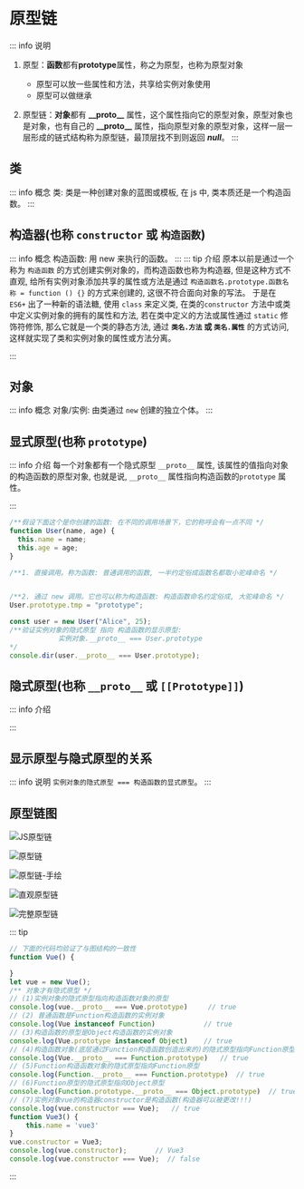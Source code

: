 # 原型链

::: info 说明
1. 原型：**函数**都有**prototype**属性，称之为原型，也称为原型对象
    - 原型可以放一些属性和方法，共享给实例对象使用
    - 原型可以做继承

2. 原型链：**对象**都有 **\_\_proto\_\_** 属性，这个属性指向它的原型对象，原型对象也是对象，也有自己的 **\_\_proto\_\_** 属性，指向原型对象的原型对象，这样一层一层形成的链式结构称为原型链，最顶层找不到则返回 ***null***。
:::


## 类

::: info 概念
类: 类是一种创建对象的蓝图或模板, 在 js 中, 类本质还是一个构造函数。
:::

## 构造器(也称 `constructor` 或 `构造函数`)

::: info 概念
构造函数: 用 new 来执行的函数。
:::
::: tip 介绍
原本以前是通过一个称为 `构造函数` 的方式创建实例对象的，而构造函数也称为构造器, 但是这种方式不直观, 给所有实例对象添加共享的属性或方法是通过 `构造函数名.prototype.函数名称 = function () {}` 的方式来创建的, 这很不符合面向对象的写法。
于是在 `ES6+` 出了一种新的语法糖, 使用 `class` 来定义类, 在类的`constructor` 方法中或类中定义实例对象的拥有的属性和方法, 若在类中定义的方法或属性通过 `static` 修饰符修饰, 那么它就是一个类的静态方法, 通过 **`类名.方法` 或 `类名.属性`** 的方式访问, 这样就实现了类和实例对象的属性或方法分离。

:::

## 对象

::: info 概念
对象/实例: 由类通过 `new` 创建的独立个体。
:::

## 



## 显式原型(也称 `prototype`)

::: info 介绍
每一个对象都有一个隐式原型 `__proto__` 属性, 该属性的值指向对象的构造函数的原型对象, 也就是说, `__proto__` 属性指向构造函数的`prototype` 属性。

:::

```js
/**假设下面这个是你创建的函数: 在不同的调用场景下，它的称呼会有一点不同 */
function User(name, age) {
  this.name = name;
  this.age = age;
}

/**1. 直接调用。称为函数: 普通调用的函数, 一半约定俗成函数名都取小驼峰命名 */


/**2. 通过 new 调用。它也可以称为构造函数: 构造函数命名约定俗成, 大驼峰命名 */
User.prototype.tmp = "prototype";

const user = new User("Alice", 25);
/**验证实例对象的隐式原型 指向 构造函数的显示原型:
            实例对象.__proto__ === User.prototype
*/
console.dir(user.__proto__ === User.prototype);

```



## 隐式原型(也称 `__proto__` 或 `[[Prototype]]`)

::: info 介绍


:::


## 显示原型与隐式原型的关系

::: info 说明
`实例对象的隐式原型 === 构造函数的显式原型`。
:::


## 


## 原型链图

![JS原型链](/pictures/JavaScript/JS原型链.png)

![原型链](/pictures/JavaScript/原型链.png)

![原型链-手绘](/pictures/JavaScript/原型链-手绘.jpg)

![直观原型链](/pictures/JavaScript/直观原型链.png)


![完整原型链](/pictures/JavaScript/完整原型链.png)

::: tip
```js
// 下面的代码均验证了与图结构的一致性
function Vue() {

}
let vue = new Vue();
/** 对象才有隐式原型 */
// (1)实例对象的隐式原型指向构造函数对象的原型
console.log(vue.__proto__ === Vue.prototype)     // true
// (2) 普通函数是Function构造函数的实例对象
console.log(Vue instanceof Function)            // true
// (3)构造函数的原型是Object构造函数的实例对象
console.log(Vue.prototype instanceof Object)    // true
// (4)构造函数对象(底层通过Function构造函数创造出来的)的隐式原型指向Function原型
console.log(Vue.__proto__ === Function.prototype)   // true
// (5)Function构造函数对象的隐式原型指向Function原型
console.log(Function.__proto__ === Function.prototype)  // true
// (6)Function原型的隐式原型指向Object原型
console.log(Function.prototype.__proto__ === Object.prototype)  // true
// (7)实例对象vue的构造器constructor是构造函数(构造器可以被更改!!!)
console.log(vue.constructor === Vue);   // true
function Vue3() {
    this.name = 'vue3'
}
vue.constructor = Vue3;
console.log(vue.constructor);       // Vue3
console.log(vue.constructor === Vue);  // false
```

:::









